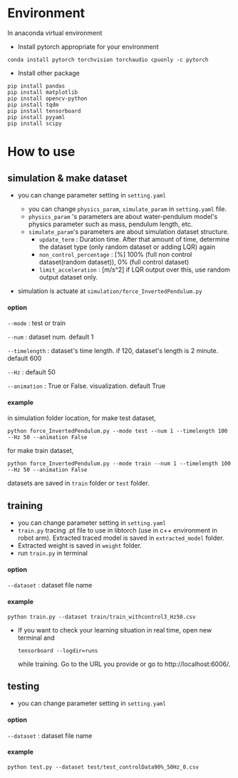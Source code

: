 # Environment
In anaconda virtual environment

* Install pytorch appropriate for your environment

```
conda install pytorch torchvision torchaudio cpuonly -c pytorch
```

* Install other package

```
pip install pandas
pip install matplotlib
pip install opencv-python
pip install tqdm
pip install tensorboard
pip install pyyaml
pip install scipy
```
  
# How to use
## simulation & make dataset
* you can change parameter setting in ```setting.yaml```
  * you can change ```physics_param```, ```simulate_param``` in ```setting.yaml``` file.
  *   ```physics_param``` 's parameters are about water-pendulum model's physics parameter such as mass, pendulum length, etc.
  *   ```simulate_param```'s parameters are about simulation dataset structure.
      * ```update_term``` : Duration time. After that amount of time, determine the dataset type (only random dataset or adding LQR) again
      * ```non_control_percentage``` : [%] 100% (full non control dataset(random dataset)), 0% (full control dataset)
      * ```limit_acceleration``` : [m/s^2] if LQR output over this, use random output dataset only.

* simulation is actuate at ```simulation/force_InvertedPendulum.py```

#### option
```--mode``` : test or train

```--num``` : dataset num. default 1

```--timelength``` : dataset's time length. if 120, dataset's length is 2 minute. default 600

```--Hz``` : default 50

```--animation``` : True or False. visualization. default True

#### example
in simulation folder location,
for make test dataset,

```
python force_InvertedPendulum.py --mode test --num 1 --timelength 100 --Hz 50 --animation False
```

for make train dataset,

```
python force_InvertedPendulum.py --mode train --num 1 --timelength 100 --Hz 50 --animation False
```

datasets are saved in ```train``` folder or ```test``` folder.

## training
* you can change parameter setting in ```setting.yaml```
* ```train.py``` tracing .pt file to use in libtorch (use in c++ environment in robot arm). Extracted traced model is saved in ```extracted_model``` folder.
* Extracted weight is saved in ```weight``` folder.
* run ```train.py``` in terminal

#### option
```--dataset``` : dataset file name

#### example
```
python train.py --dataset train/train_withcontrol3_Hz50.csv
```

* If you want to check your learning situation in real time, open new terminal and

  ```
  tensorboard --logdir=runs
  ```

  while training. Go to the URL you provide or go to http://localhost:6006/.
  
## testing
* you can change parameter setting in ```setting.yaml```
  
#### option
```--dataset``` : dataset file name

#### example
```
python test.py --dataset test/test_controlData90%_50Hz_0.csv
```


